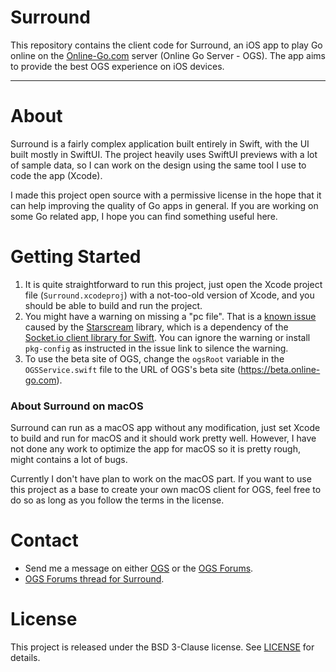 # Surround

This repository contains the client code for Surround, an iOS app to play Go online on the [Online-Go.com](https://online-go.com) server (Online Go Server - OGS). The app aims to provide the best OGS experience on iOS devices.

---

# About
Surround is a fairly complex application built entirely in Swift, with the UI built mostly in SwiftUI. The project heavily uses SwiftUI previews with a lot of sample data, so I can work on the design using the same tool I use to code the app (Xcode).

I made this project open source with a permissive license in the hope that it can help improving the quality of Go apps in general. If you are working on some Go related app, I hope you can find something useful here.

# Getting Started
1. It is quite straightforward to run this project, just open the Xcode project file (`Surround.xcodeproj`) with a not-too-old version of Xcode, and you should be able to build and run the project.
2. You might have a warning on missing a "pc file". That is a [known issue](https://github.com/daltoniam/Starscream/issues/719) caused by the [Starscream](https://github.com/daltoniam/Starscream) library, which is a dependency of the [Socket.io client library for Swift](https://github.com/socketio/socket.io-client-swift). You can ignore the warning or install `pkg-config` as instructed in the issue link to silence the warning.
3. To use the beta site of OGS, change the `ogsRoot` variable in the `OGSService.swift` file to the URL of OGS's beta site (https://beta.online-go.com).

### About Surround on macOS
Surround can run as a macOS app without any modification, just set Xcode to build and run for macOS and it should work pretty well. However, I have not done any work to optimize the app for macOS so it is pretty rough, might contains a lot of bugs.

Currently I don't have plan to work on the macOS part. If you want to use this project as a base to create your own macOS client for OGS, feel free to do so as long as you follow the terms in the license.

# Contact
- Send me a message on either [OGS](https://online-go.com/player/314459/) or the [OGS Forums](https://forums.online-go.com/u/honganhkhoa/summary).
- [OGS Forums thread for Surround](https://forums.online-go.com/t/surround-ios-client-for-ogs/34437).

# License
This project is released under the BSD 3-Clause license. See [LICENSE](LICENSE) for details.